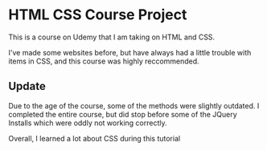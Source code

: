 # HTML CSS Course Project

This is a course on Udemy that I am taking on HTML and CSS. 

I've made some websites before, but have always had a little trouble with items in CSS, and this course was highly reccommended. 


## Update

Due to the age of the course, some of the methods were slightly outdated. I completed the entire course,  but did stop before some of the JQuery Installs which were oddly not working correctly. 

Overall, I learned a lot about CSS during this tutorial


